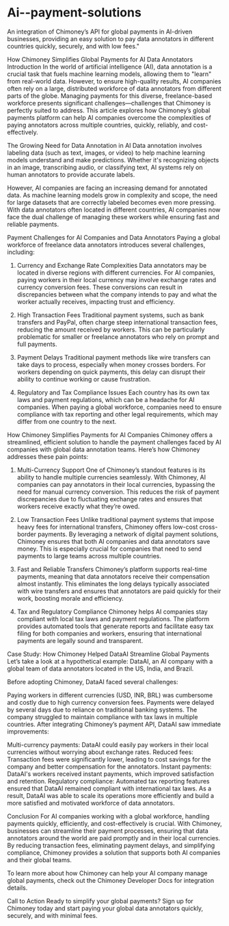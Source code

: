 # Ai--payment-solutions
An integration of Chimoney’s API for global payments in AI-driven businesses, providing an easy solution to pay data annotators in different countries quickly, securely, and with low fees."

How Chimoney Simplifies Global Payments for AI Data Annotators
Introduction
In the world of artificial intelligence (AI), data annotation is a crucial task that fuels machine learning models, allowing them to "learn" from real-world data. However, to ensure high-quality results, AI companies often rely on a large, distributed workforce of data annotators from different parts of the globe. Managing payments for this diverse, freelance-based workforce presents significant challenges—challenges that Chimoney is perfectly suited to address. This article explores how Chimoney’s global payments platform can help AI companies overcome the complexities of paying annotators across multiple countries, quickly, reliably, and cost-effectively.

The Growing Need for Data Annotation in AI
Data annotation involves labeling data (such as text, images, or video) to help machine learning models understand and make predictions. Whether it's recognizing objects in an image, transcribing audio, or classifying text, AI systems rely on human annotators to provide accurate labels.

However, AI companies are facing an increasing demand for annotated data. As machine learning models grow in complexity and scope, the need for large datasets that are correctly labeled becomes even more pressing. With data annotators often located in different countries, AI companies now face the dual challenge of managing these workers while ensuring fast and reliable payments.

Payment Challenges for AI Companies and Data Annotators
Paying a global workforce of freelance data annotators introduces several challenges, including:

1. Currency and Exchange Rate Complexities
Data annotators may be located in diverse regions with different currencies. For AI companies, paying workers in their local currency may involve exchange rates and currency conversion fees. These conversions can result in discrepancies between what the company intends to pay and what the worker actually receives, impacting trust and efficiency.

2. High Transaction Fees
Traditional payment systems, such as bank transfers and PayPal, often charge steep international transaction fees, reducing the amount received by workers. This can be particularly problematic for smaller or freelance annotators who rely on prompt and full payments.

3. Payment Delays
Traditional payment methods like wire transfers can take days to process, especially when money crosses borders. For workers depending on quick payments, this delay can disrupt their ability to continue working or cause frustration.

4. Regulatory and Tax Compliance Issues
Each country has its own tax laws and payment regulations, which can be a headache for AI companies. When paying a global workforce, companies need to ensure compliance with tax reporting and other legal requirements, which may differ from one country to the next.

How Chimoney Simplifies Payments for AI Companies
Chimoney offers a streamlined, efficient solution to handle the payment challenges faced by AI companies with global data annotation teams. Here’s how Chimoney addresses these pain points:

1. Multi-Currency Support
One of Chimoney’s standout features is its ability to handle multiple currencies seamlessly. With Chimoney, AI companies can pay annotators in their local currencies, bypassing the need for manual currency conversion. This reduces the risk of payment discrepancies due to fluctuating exchange rates and ensures that workers receive exactly what they’re owed.

2. Low Transaction Fees
Unlike traditional payment systems that impose heavy fees for international transfers, Chimoney offers low-cost cross-border payments. By leveraging a network of digital payment solutions, Chimoney ensures that both AI companies and data annotators save money. This is especially crucial for companies that need to send payments to large teams across multiple countries.

3. Fast and Reliable Transfers
Chimoney’s platform supports real-time payments, meaning that data annotators receive their compensation almost instantly. This eliminates the long delays typically associated with wire transfers and ensures that annotators are paid quickly for their work, boosting morale and efficiency.

4. Tax and Regulatory Compliance
Chimoney helps AI companies stay compliant with local tax laws and payment regulations. The platform provides automated tools that generate reports and facilitate easy tax filing for both companies and workers, ensuring that international payments are legally sound and transparent.

Case Study: How Chimoney Helped DataAI Streamline Global Payments
Let’s take a look at a hypothetical example: DataAI, an AI company with a global team of data annotators located in the US, India, and Brazil.

Before adopting Chimoney, DataAI faced several challenges:

Paying workers in different currencies (USD, INR, BRL) was cumbersome and costly due to high currency conversion fees.
Payments were delayed by several days due to reliance on traditional banking systems.
The company struggled to maintain compliance with tax laws in multiple countries.
After integrating Chimoney’s payment API, DataAI saw immediate improvements:

Multi-currency payments: DataAI could easily pay workers in their local currencies without worrying about exchange rates.
Reduced fees: Transaction fees were significantly lower, leading to cost savings for the company and better compensation for the annotators.
Instant payments: DataAI's workers received instant payments, which improved satisfaction and retention.
Regulatory compliance: Automated tax reporting features ensured that DataAI remained compliant with international tax laws.
As a result, DataAI was able to scale its operations more efficiently and build a more satisfied and motivated workforce of data annotators.

Conclusion
For AI companies working with a global workforce, handling payments quickly, efficiently, and cost-effectively is crucial. With Chimoney, businesses can streamline their payment processes, ensuring that data annotators around the world are paid promptly and in their local currencies. By reducing transaction fees, eliminating payment delays, and simplifying compliance, Chimoney provides a solution that supports both AI companies and their global teams.

To learn more about how Chimoney can help your AI company manage global payments, check out the Chimoney Developer Docs for integration details.

Call to Action
Ready to simplify your global payments? Sign up for Chimoney today and start paying your global data annotators quickly, securely, and with minimal fees.

